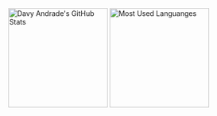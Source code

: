 <div>
  <img src="https://github-readme-stats.vercel.app/api?username=DavyAndrade&theme=react&show_icons=true&hide_border=false&count_private=true" alt="Davy Andrade's GitHub Stats" height="200">
  <img src="https://github-readme-stats.vercel.app/api/top-langs/?username=DavyAndrade&theme=react&show_icons=true&hide_border=false&layout=compact" alt="Most Used Languanges" height="200">
</div>

<!--
**DavyAndrade/DavyAndrade** is a ✨ _special_ ✨ repository because its `README.md` (this file) appears on your GitHub profile.

Here are some ideas to get you started:

- 🔭 I’m currently working on ...
- 🌱 I’m currently learning ...
- 👯 I’m looking to collaborate on ...
- 🤔 I’m looking for help with ...
- 💬 Ask me about ...
- 📫 How to reach me: ...
- 😄 Pronouns: ...
- ⚡ Fun fact: ...
-->
